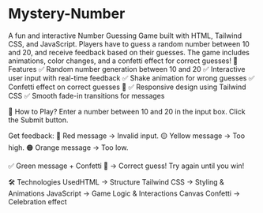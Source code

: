 # Mystery-Number
A fun and interactive Number Guessing Game built with HTML, Tailwind CSS, and JavaScript. Players have to guess a random number between 10 and 20, and receive feedback based on their guesses. The game includes animations, color changes, and a confetti effect for correct guesses!
🚀 Features
✅ Random number generation between 10 and 20
✅ Interactive user input with real-time feedback
✅ Shake animation for wrong guesses
✅ Confetti effect on correct guesses 🎉
✅ Responsive design using Tailwind CSS
✅ Smooth fade-in transitions for messages

📜 How to Play?
Enter a number between 10 and 20 in the input box.
Click the Submit button.

Get feedback:
🔴 Red message → Invalid input.
🟡 Yellow message → Too high.
🟠 Orange message → Too low.

✅ Green message + Confetti 🎉 → Correct guess!
Try again until you win!

🛠️ Technologies UsedHTML → Structure
Tailwind CSS → Styling & Animations
JavaScript → Game Logic & Interactions
Canvas Confetti → Celebration effect
